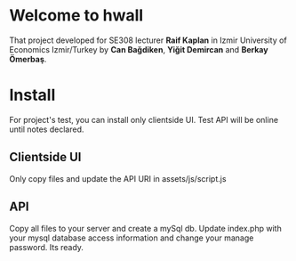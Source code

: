 # Welcome to hwall
That project developed for SE308 lecturer **Raif Kaplan** in Izmir University of Economics Izmir/Turkey by **Can Bağdiken**, **Yiğit Demircan** and **Berkay Ömerbaş**. 



# Install
For project's test, you can install only clientside UI. Test API will be online until notes declared.

## Clientside UI
Only copy files and update the API URI in assets/js/script.js

## API

Copy all files to your server and create a mySql db. Update index.php with your mysql database access information and change your manage password. Its ready.

 
